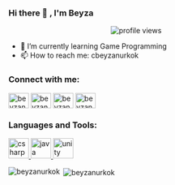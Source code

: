 ### Hi there 👋 , I'm Beyza




<p align="center">
  <img src="https://gpvc.arturio.dev/beyzanurkok" alt="profile views"> 
 
<!--


- 🔭 I’m currently working on ...
-👯 I’m looking to collaborate on ...
- 😄 Pronouns: ...
- ⚡ Fun fact: ...
- 🤔 I’m looking for help with ...
- 💬 Ask me about ...
-->

- 🌱 I’m currently learning Game Programming
- 📫 How to reach me: cbeyzanurkok

<h3 align="left">Connect with me:</h3>
<p align="left">
<a href="https://www.linkedin.com/in/beyzanur-k%C3%B6k-997021131/" target="blank"><img align="center" src="https://cdn.jsdelivr.net/npm/simple-icons@3.0.1/icons/linkedin.svg" alt="beyzanurkok" height="30" width="40" /></a>
<a href="https://www.instagram.com/beyzanurk5/" target="blank"><img align="center" src="https://cdn.jsdelivr.net/npm/simple-icons@3.0.1/icons/instagram.svg" alt="beyzanurkok" height="30" width="40" /></a>
<a href="https://twitter.com/kok_beyzanur" target="blank"><img align="center" src="https://cdn.jsdelivr.net/npm/simple-icons@3.0.1/icons/twitter.svg" alt="beyzanurkok" height="30" width="40" /></a>
<a href="mailto:cbeyzanurkok@gmail.com"><img align="center" src="https://cdn.jsdelivr.net/npm/simple-icons@3.0.1/icons/gmail.svg" alt="beyzanurkok" height="30" width="40" /></a>
</p>

<h3 align="left">Languages and Tools:</h3>
<p align="left">
  <a href="https://www.w3schools.com/cs/" target="_blank"> <img src="https://devicons.github.io/devicon/devicon.git/icons/csharp/csharp-original.svg" alt="csharp" width="40" height="40"/> </a> 
  <a href="https://www.java.com" target="_blank"> <img src="https://devicons.github.io/devicon/devicon.git/icons/java/java-original-wordmark.svg" alt="java" width="40" height="40"/> </a> 
  <a href="https://unity.com/" target="_blank"> <img src="https://www.vectorlogo.zone/logos/unity3d/unity3d-icon.svg" alt="unity" width="40" height="40"/> </a> 
</p>


<p><img align="left" src="https://github-readme-stats.vercel.app/api/top-langs/?username=beyzanurkok&layout=compact" alt="beyzanurkok" /></p>

<p>&nbsp;<img align="center" src="https://github-readme-stats.vercel.app/api?username=beyzanurkok&show_icons=true" alt="beyzanurkok" /></p>







